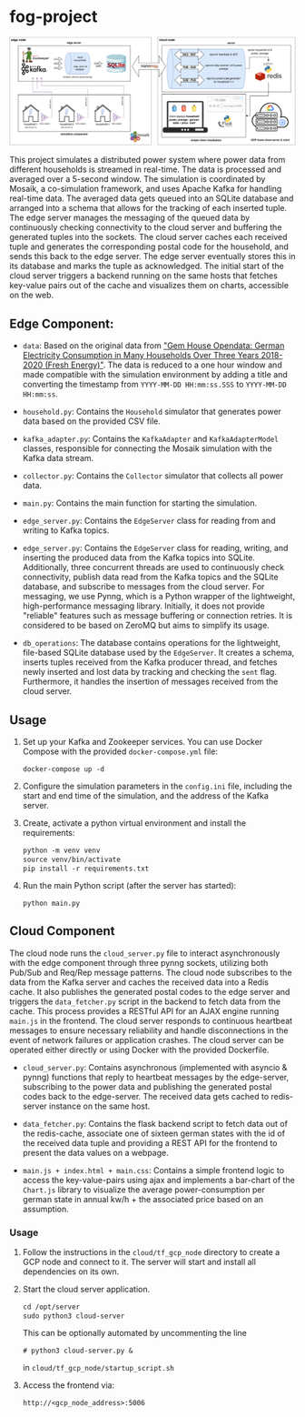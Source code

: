 # fog-project

![schema](./documents/schema/schema.png)

This project simulates a distributed power system where power data from
different households is streamed in real-time. The data is processed and
averaged over a 5-second window. The simulation is coordinated by Mosaik, a
co-simulation framework, and uses Apache Kafka for handling real-time data. The
averaged data gets queued into an SQLite database and arranged into a schema
that allows for the tracking of each inserted tuple. The edge server manages the
messaging of the queued data by continuously checking connectivity to the cloud
server and buffering the generated tuples into the sockets. The cloud server
caches each received tuple and generates the corresponding postal code for the
household, and sends this back to the edge server. The edge server eventually
stores this in its database and marks the tuple as acknowledged. The initial
start of the cloud server triggers a backend running on the same hosts that
fetches key-value pairs out of the cache and visualizes them on charts,
accessible on the web.

## Edge Component:

- `data`: Based on the original data from ["Gem House Opendata: German
  Electricity Consumption in Many Households Over Three Years 2018-2020 (Fresh
  Energy)"](https://ieee-dataport.org/node/4576/). The data is reduced to a one
  hour window and made compatible with the simulation environment by adding a
  title and converting the timestamp from `YYYY-MM-DD HH:mm:ss.SSS` to
  `YYYY-MM-DD HH:mm:ss`.

- `household.py`: Contains the `Household` simulator that generates power data
  based on the provided CSV file.

- `kafka_adapter.py`: Contains the `KafkaAdapter` and `KafkaAdapterModel`
  classes, responsible for connecting the Mosaik simulation with the Kafka data
  stream.

- `collector.py`: Contains the `Collector` simulator that collects all power
  data.

- `main.py`: Contains the main function for starting the simulation.

- `edge_server.py`: Contains the `EdgeServer` class for reading from and
  writing to Kafka topics.

- `edge_server.py`: Contains the `EdgeServer` class for reading, writing, and
  inserting the produced data from the Kafka topics into SQLite. Additionally,
  three concurrent threads are used to continuously check connectivity, publish
  data read from the Kafka topics and the SQLite database, and subscribe to
  messages from the cloud server. For messaging, we use Pynng, which is a
  Python wrapper of the lightweight, high-performance messaging library.
  Initially, it does not provide "reliable" features such as message buffering
  or connection retries. It is considered to be based on ZeroMQ but aims to
  simplify its usage.

- `db_operations`: The database contains operations for the lightweight,
  file-based SQLite database used by the `EdgeServer`. It creates a schema,
  inserts tuples received from the Kafka producer thread, and fetches newly
  inserted and lost data by tracking and checking the `sent` flag. Furthermore,
  it handles the insertion of messages received from the cloud server.

## Usage

1. Set up your Kafka and Zookeeper services. You can use Docker Compose with
   the provided `docker-compose.yml` file:

    ```
    docker-compose up -d
    ```

2. Configure the simulation parameters in the `config.ini` file, including the
   start and end time of the simulation, and the address of the Kafka server.

4. Create, activate a python virtual environment and install the requirements:

    ```
    python -m venv venv
    source venv/bin/activate
    pip install -r requirements.txt
    ```

3. Run the main Python script (after the server has started):

    ```
    python main.py
    ```

## Cloud Component

The cloud node runs the `cloud_server.py` file to interact asynchronously with
the edge component through three pynng sockets, utilizing both Pub/Sub and
Req/Rep message patterns. The cloud node subscribes to the data from the Kafka
server and caches the received data into a Redis cache. It also publishes the
generated postal codes to the edge server and triggers the `data_fetcher.py`
script in the backend to fetch data from the cache. This process provides a
RESTful API for an AJAX engine running `main.js` in the frontend. The cloud
server responds to continuous heartbeat messages to ensure necessary
reliability and handle disconnections in the event of network failures or
application crashes. The cloud server can be operated either directly or using
Docker with the provided Dockerfile.

- `cloud_server.py`: Contains asynchronous (implemented with asyncio & pynng)
  functions that reply to heartbeat messages by the edge-server, subscribing to
  the power data and publishing the generated postal codes back to the
  edge-server. The received data gets cached to redis-server instance on the
  same host.

- `data_fetcher.py`: Contains the flask backend script to fetch data out of the
  redis-cache, associate one of sixteen german states with the id of the
  received data tuple and providing a REST API for the frontend to present the
  data values on a webpage.

- `main.js + index.html + main.css`: Contains a simple frontend logic to access
  the key-value-pairs using ajax and implements a bar-chart of the `Chart.js`
  library to visualize the average power-consumption per german state in annual
  kw/h + the associated price based on an assumption.

### Usage

1. Follow the instructions in the `cloud/tf_gcp_node` directory to create a GCP
   node and connect to it. The server will start and install all dependencies
   on its own.

2. Start the cloud server application.

    ```
    cd /opt/server
    sudo python3 cloud-server
    ```

   This can be optionally automated by uncommenting the line

    ```
    # python3 cloud-server.py &
    ```

    in `cloud/tf_gcp_node/startup_script.sh`

4. Access the frontend via:

    ```
    http://<gcp_node_address>:5006
    ```
